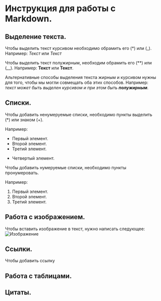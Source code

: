 # Инструкция для работы с **Markdown**.

## Выделение текста.

Чтобы выделить текст курсивом необходимо обрамить его (*) или (_). Например: *Текст* или _Текст_

Чтобы выделить текст полужирным, необходим обрамить его (**) или (__). Например: **Текст** или __Текст__.

Альтернативные способы выделения текста жирным и курсивом нужны для того, чтобы мы могли совмещать оба этих способов. Например: 
_текст может быть выделен курсивом и при этом быть **полужирным**._

## Списки.

Чтобы добавить ненумеруемые списки, необходимо пункты выделить (*) или знаком (+).

Например:
* Первый элемент.
* Второй элемент.
* Третий элемент.
+ Четвертый элемент.

Чтобы добавить нумеруемые списки, необходимо пункты пронумеровать.

Например:
1. Первый элемент.
2. Второй элемент.
3. Третий элемент.

## Работа с изображением.

Чтобы вставить изображение в текст, нужно написать следующее:
![Изображение](images.png)

## Ссылки.

Чтобы добавить ссылку

## Работа с таблицами.

## Цитаты.